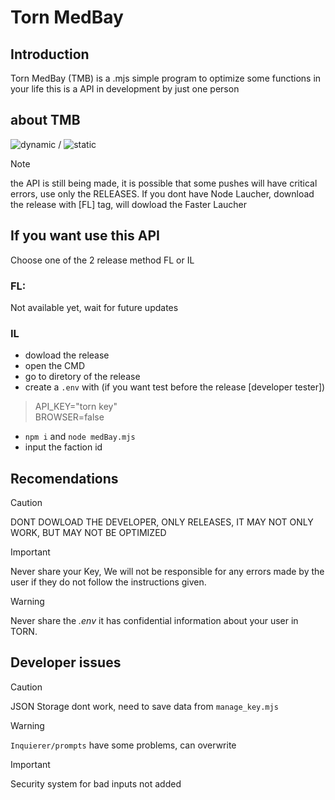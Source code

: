 # Torn MedBay

## Introduction 

Torn MedBay (TMB) is a .mjs simple program to optimize some functions in your life
this is a API in development by just one person

## about TMB

![dynamic](https://img.shields.io/github/package-json/version/Eloazy/TornInterface?style=plastic) / ![static](https://img.shields.io/badge/progress-developing-green?style=plastic)

> [!NOTE]
> the API is still being made, it is possible that some pushes will have critical errors, use only the RELEASES.
> If you dont have Node Laucher, download the release with [FL] tag, will dowload the Faster Laucher

## If you want use this API

Choose one of the 2 release method
FL or IL

### FL: 
Not available yet, wait for future updates

### IL
+ dowload the release
+ open the CMD
+ go to diretory of the release
+ create a `.env` with (if you want test before the release [developer tester])
> API_KEY="torn key"
\
> BROWSER=false
+ `npm i` and `node medBay.mjs`
+ input the faction id

## Recomendations

> [!CAUTION]
> DONT DOWLOAD THE DEVELOPER, ONLY RELEASES, IT MAY NOT ONLY WORK, BUT MAY NOT BE OPTIMIZED

> [!IMPORTANT]
> Never share your Key, We will not be responsible for any errors made by the user if they do not follow the instructions given.

> [!WARNING]
> Never share the *.env* it has confidential information about your user in TORN.

## Developer issues

> [!CAUTION]
> JSON Storage dont work, need to save data from `manage_key.mjs`

> [!WARNING]
> `Inquierer/prompts` have some problems, can overwrite

> [!IMPORTANT]
> Security system for bad inputs not added
